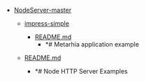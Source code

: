 - <a href = "E:\Node_projects\Node_Way\ArchivTSH_2\ArhivTimur_2\NodeServer-master\cat.NodeServer-master\dir.NodeServer-master.md">NodeServer-master</a>
    - <a href = "E:\Node_projects\Node_Way\ArchivTSH_2\ArhivTimur_2\NodeServer-master\impress-simple\cat.impress-simple\dir.impress-simple.md">impress-simple</a>
        - <a href = "E:\Node_projects\Node_Way\ArchivTSH_2\ArhivTimur_2\NodeServer-master\impress-simple\README.md">README.md</a>
            - *# Metarhia application example
    
    - <a href = "E:\Node_projects\Node_Way\ArchivTSH_2\ArhivTimur_2\NodeServer-master\README.md">README.md</a>
        - *# Node HTTP Server Examples
